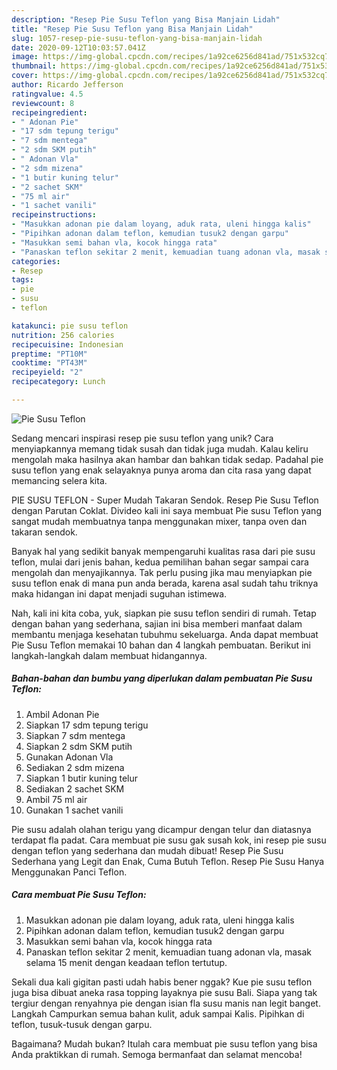```yaml
---
description: "Resep Pie Susu Teflon yang Bisa Manjain Lidah"
title: "Resep Pie Susu Teflon yang Bisa Manjain Lidah"
slug: 1057-resep-pie-susu-teflon-yang-bisa-manjain-lidah
date: 2020-09-12T10:03:57.041Z
image: https://img-global.cpcdn.com/recipes/1a92ce6256d841ad/751x532cq70/pie-susu-teflon-foto-resep-utama.jpg
thumbnail: https://img-global.cpcdn.com/recipes/1a92ce6256d841ad/751x532cq70/pie-susu-teflon-foto-resep-utama.jpg
cover: https://img-global.cpcdn.com/recipes/1a92ce6256d841ad/751x532cq70/pie-susu-teflon-foto-resep-utama.jpg
author: Ricardo Jefferson
ratingvalue: 4.5
reviewcount: 8
recipeingredient:
- " Adonan Pie"
- "17 sdm tepung terigu"
- "7 sdm mentega"
- "2 sdm SKM putih"
- " Adonan Vla"
- "2 sdm mizena"
- "1 butir kuning telur"
- "2 sachet SKM"
- "75 ml air"
- "1 sachet vanili"
recipeinstructions:
- "Masukkan adonan pie dalam loyang, aduk rata, uleni hingga kalis"
- "Pipihkan adonan dalam teflon, kemudian tusuk2 dengan garpu"
- "Masukkan semi bahan vla, kocok hingga rata"
- "Panaskan teflon sekitar 2 menit, kemuadian tuang adonan vla, masak selama 15 menit dengan keadaan teflon tertutup."
categories:
- Resep
tags:
- pie
- susu
- teflon

katakunci: pie susu teflon 
nutrition: 256 calories
recipecuisine: Indonesian
preptime: "PT10M"
cooktime: "PT43M"
recipeyield: "2"
recipecategory: Lunch

---
```



![Pie Susu Teflon](https://img-global.cpcdn.com/recipes/1a92ce6256d841ad/751x532cq70/pie-susu-teflon-foto-resep-utama.jpg)

Sedang mencari inspirasi resep pie susu teflon yang unik? Cara menyiapkannya memang tidak susah dan tidak juga mudah. Kalau keliru mengolah maka hasilnya akan hambar dan bahkan tidak sedap. Padahal pie susu teflon yang enak selayaknya punya aroma dan cita rasa yang dapat memancing selera kita.

PIE SUSU TEFLON - Super Mudah Takaran Sendok. Resep Pie Susu Teflon dengan Parutan Coklat. Divideo kali ini saya membuat Pie susu Teflon yang sangat mudah membuatnya tanpa menggunakan mixer, tanpa oven dan takaran sendok.

Banyak hal yang sedikit banyak mempengaruhi kualitas rasa dari pie susu teflon, mulai dari jenis bahan, kedua pemilihan bahan segar sampai cara mengolah dan menyajikannya. Tak perlu pusing jika mau menyiapkan pie susu teflon enak di mana pun anda berada, karena asal sudah tahu triknya maka hidangan ini dapat menjadi suguhan istimewa.


Nah, kali ini kita coba, yuk, siapkan pie susu teflon sendiri di rumah. Tetap dengan bahan yang sederhana, sajian ini bisa memberi manfaat dalam membantu menjaga kesehatan tubuhmu sekeluarga. Anda dapat membuat Pie Susu Teflon memakai 10 bahan dan 4 langkah pembuatan. Berikut ini langkah-langkah dalam membuat hidangannya.

<!--inarticleads1-->

##### Bahan-bahan dan bumbu yang diperlukan dalam pembuatan Pie Susu Teflon:

1. Ambil  Adonan Pie
1. Siapkan 17 sdm tepung terigu
1. Siapkan 7 sdm mentega
1. Siapkan 2 sdm SKM putih
1. Gunakan  Adonan Vla
1. Sediakan 2 sdm mizena
1. Siapkan 1 butir kuning telur
1. Sediakan 2 sachet SKM
1. Ambil 75 ml air
1. Gunakan 1 sachet vanili


Pie susu adalah olahan terigu yang dicampur dengan telur dan diatasnya terdapat fla padat. Cara membuat pie susu gak susah kok, ini resep pie susu dengan teflon yang sederhana dan mudah dibuat! Resep Pie Susu Sederhana yang Legit dan Enak, Cuma Butuh Teflon. Resep Pie Susu Hanya Menggunakan Panci Teflon. 

<!--inarticleads2-->

##### Cara membuat Pie Susu Teflon:

1. Masukkan adonan pie dalam loyang, aduk rata, uleni hingga kalis
1. Pipihkan adonan dalam teflon, kemudian tusuk2 dengan garpu
1. Masukkan semi bahan vla, kocok hingga rata
1. Panaskan teflon sekitar 2 menit, kemuadian tuang adonan vla, masak selama 15 menit dengan keadaan teflon tertutup.


Sekali dua kali gigitan pasti udah habis bener nggak? Kue pie susu teflon juga bisa dibuat aneka rasa topping layaknya pie susu Bali. Siapa yang tak tergiur dengan renyahnya pie dengan isian fla susu manis nan legit banget. Langkah Campurkan semua bahan kulit, aduk sampai Kalis. Pipihkan di teflon, tusuk-tusuk dengan garpu. 

Bagaimana? Mudah bukan? Itulah cara membuat pie susu teflon yang bisa Anda praktikkan di rumah. Semoga bermanfaat dan selamat mencoba!
